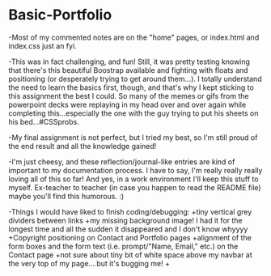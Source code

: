 # Basic-Portfolio

-Most of my commented notes are on the "home" pages, or index.html and index.css just an fyi.

-This was in fact challenging, and fun! Still, it was pretty testing knowing that there's this beautiful Boostrap available and fighting with floats and positioning (or desperately trying to get around them...). I totally understand the need to learn the basics first, though, and that's why I kept sticking to this assignment the best I could. So many of the memes or gifs from the powerpoint decks were replaying in my head over and over again while completing this...especially the one with the guy trying to put his sheets on his bed...#CSSprobs.

-My final assignment is not perfect, but I tried my best, so I'm still proud of the end result and all the knowledge gained! 

-I'm just cheesy, and these reflection/journal-like entries are kind of important to my documentation process. I have to say, I'm really really really loving all of this so far! And yes, in a work environment I'll keep this stuff to myself. Ex-teacher to teacher (in case you happen to read the README file) maybe you'll find this humorous. :)


-Things I would have liked to finish coding/debugging:
+tiny vertical grey dividers between links
+my missing background image! I had it for the longest time and all the sudden it disappeared and I don't know whyyyy
+Copyright positioning on Contact and Portfolio pages
+alignment of the form boxes and the form text (i.e. prompt/"Name, Email," etc.) on the Contact page
+not sure about tiny bit of white space above my navbar at the very top of my page....but it's bugging me!
+